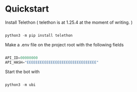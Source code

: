 # Quickstart 

Install Telethon ( telethon is at 1.25.4 at the moment of writing. )

```py

python3 -m pip install telethon

```


Make a .env file on the project root with the following fields 

```py

API_ID=00000000
API_HASH="EEEEEEEEEEEEEEEEEEEEEEEEEEEEEEEE"

```

Start the bot with 

```py

python3 -m ubi

```